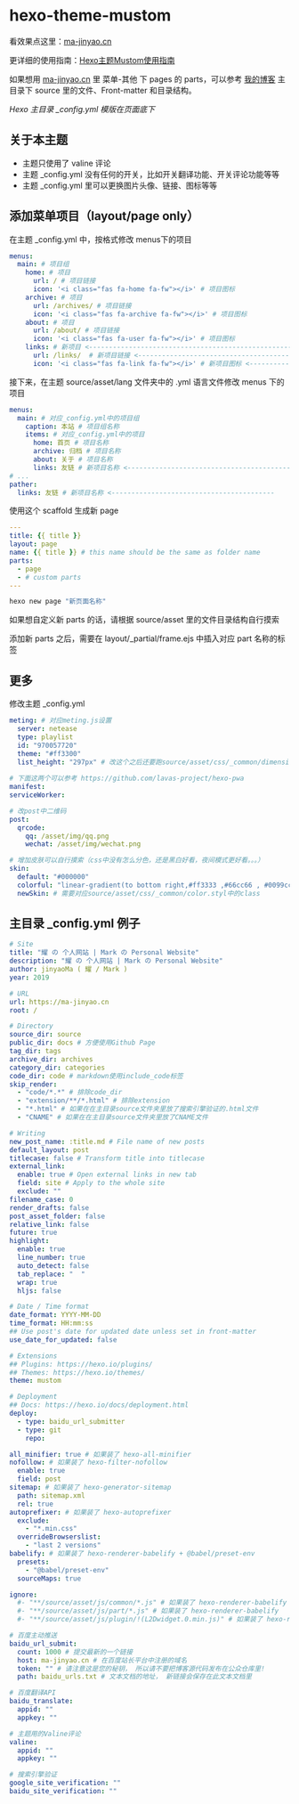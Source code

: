 # hexo-theme-mustom

看效果点这里：[ma-jinyao.cn](//ma-jinyao.cn)

更详细的使用指南：[Hexo主题Mustom使用指南](//ma-jinyao.cn/posts/49651/)

如果想用 [ma-jinyao.cn](//ma-jinyao.cn) 里 菜单-其他 下 pages 的 parts，可以参考 [我的博客](https://github.com/jinyaoMa/ma-jinyao.cn) 主目录下 source 里的文件、Front-matter 和目录结构。

_Hexo 主目录 \_config.yml 模版在页面底下_

## 关于本主题

- 主题只使用了 valine 评论
- 主题 _config.yml 没有任何的开关，比如开关翻译功能、开关评论功能等等
- 主题 _config.yml 里可以更换图片头像、链接、图标等等

## 添加菜单项目（layout/page only）

在主题 _config.yml 中，按格式修改 menus下的项目

``` yaml
menus:
  main: # 项目组
    home: # 项目
      url: / # 项目链接
      icon: '<i class="fas fa-home fa-fw"></i>' # 项目图标
    archive: # 项目
      url: /archives/ # 项目链接
      icon: '<i class="fas fa-archive fa-fw"></i>' # 项目图标
    about: # 项目
      url: /about/ # 项目链接
      icon: '<i class="fas fa-user fa-fw"></i>' # 项目图标
    links: # 新项目 <----------------------------------------------------
      url: /links/  # 新项目链接 <----------------------------------------
      icon: '<i class="fas fa-link fa-fw"></i>' # 新项目图标 <------------
```

接下来，在主题 source/asset/lang 文件夹中的 .yml 语言文件修改 menus 下的项目

``` yaml
menus:
  main: # 对应_config.yml中的项目组
    caption: 本站 # 项目组名称
    items: # 对应_config.yml中的项目
      home: 首页 # 项目名称
      archive: 归档 # 项目名称
      about: 关于 # 项目名称
      links: 友链 # 新项目名称 <-----------------------------------------
# ...
pather:
  links: 友链 # 新项目名称 <-----------------------------------------
```

使用这个 scaffold 生成新 page

``` yaml
---
title: {{ title }}
layout: page
name: {{ title }} # this name should be the same as folder name
parts: 
  - page
  - # custom parts
---
```

``` bash
hexo new page "新页面名称"
```

如果想自定义新 parts 的话，请根据 source/asset 里的文件目录结构自行摸索

添加新 parts 之后，需要在 layout/_partial/frame.ejs 中插入对应 part 名称的标签

## 更多

修改主题 _config.yml
``` yaml
meting: # 对应meting.js设置
  server: netease
  type: playlist
  id: "970057720"
  theme: "#ff3300"
  list_height: "297px" # 改这个之后还要跑source/asset/css/_common/dimension.styl里改$audioplayer_list_height
  
# 下面这两个可以参考 https://github.com/lavas-project/hexo-pwa
manifest:
serviceWorker:

# 改post中二维码
post:
  qrcode:
    qq: /asset/img/qq.png
    wechat: /asset/img/wechat.png

# 增加皮肤可以自行摸索（css中没有怎么分色，还是黑白好看，夜间模式更好看。。。）
skin:
  default: "#000000"
  colorful: "linear-gradient(to bottom right,#ff3333 ,#66cc66 , #0099cc)"
  newSkin: # 需要对应source/asset/css/_common/color.styl中的class
```

## 主目录 _config.yml 例子

``` yaml
# Site
title: "耀 の 个人网站 | Mark の Personal Website"
description: "耀 の 个人网站 | Mark の Personal Website"
author: jinyaoMa ( 耀 / Mark )
year: 2019

# URL
url: https://ma-jinyao.cn
root: /

# Directory
source_dir: source
public_dir: docs # 方便使用Github Page
tag_dir: tags
archive_dir: archives
category_dir: categories
code_dir: code # markdown使用include_code标签
skip_render:
  - "code/*.*" # 排除code_dir
  - "extension/**/*.html" # 排除extension
  - "*.html" # 如果在在主目录source文件夹里放了搜索引擎验证的.html文件
  - "CNAME" # 如果在在主目录source文件夹里放了CNAME文件

# Writing
new_post_name: :title.md # File name of new posts
default_layout: post
titlecase: false # Transform title into titlecase
external_link:
  enable: true # Open external links in new tab
  field: site # Apply to the whole site
  exclude: ""
filename_case: 0
render_drafts: false
post_asset_folder: false
relative_link: false
future: true
highlight:
  enable: true
  line_number: true
  auto_detect: false
  tab_replace: "  "
  wrap: true
  hljs: false

# Date / Time format
date_format: YYYY-MM-DD
time_format: HH:mm:ss
## Use post's date for updated date unless set in front-matter
use_date_for_updated: false

# Extensions
## Plugins: https://hexo.io/plugins/
## Themes: https://hexo.io/themes/
theme: mustom

# Deployment
## Docs: https://hexo.io/docs/deployment.html
deploy:
  - type: baidu_url_submitter
  - type: git
    repo:

all_minifier: true # 如果装了 hexo-all-minifier
nofollow: # 如果装了 hexo-filter-nofollow
  enable: true
  field: post
sitemap: # 如果装了 hexo-generator-sitemap
  path: sitemap.xml
  rel: true
autoprefixer: # 如果装了 hexo-autoprefixer
  exclude:
    - "*.min.css"
  overrideBrowserslist:
    - "last 2 versions"
babelify: # 如果装了 hexo-renderer-babelify + @babel/preset-env
  presets:
    - "@babel/preset-env"
  sourceMaps: true

ignore:
  #- "**/source/asset/js/common/*.js" # 如果装了 hexo-renderer-babelify
  #- "**/source/asset/js/part/*.js" # 如果装了 hexo-renderer-babelify
  #- "**/source/asset/js/plugin/!(L2Dwidget.0.min.js)" # 如果装了 hexo-renderer-babelify

# 百度主动推送
baidu_url_submit:
  count: 1000 # 提交最新的一个链接
  host: ma-jinyao.cn # 在百度站长平台中注册的域名
  token: "" # 请注意这是您的秘钥， 所以请不要把博客源代码发布在公众仓库里!
  path: baidu_urls.txt # 文本文档的地址， 新链接会保存在此文本文档里

# 百度翻译API
baidu_translate:
  appid: ""
  appkey: ""

# 主题用的Valine评论
valine:
  appid: ""
  appkey: ""

# 搜索引擎验证
google_site_verification: ""
baidu_site_verification: ""

```
